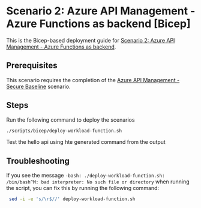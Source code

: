 # Scenario 2: Azure API Management - Azure Functions as backend  [Bicep]

This is the Bicep-based deployment guide for [Scenario 2: Azure API Management - Azure Functions as backend](../README.md).

## Prerequisites

This scenario requires the completion of the [Azure API Management - Secure Baseline](../apim-baseline/README.md) scenario.

## Steps

Run the following command to deploy the scenarios

```bash
./scripts/bicep/deploy-workload-function.sh
```

Test the hello api using hte generated command from the output

## Troubleshooting

If you see the message `-bash: ./deploy-workload-function.sh: /bin/bash^M: bad interpreter: No such file or directory` when running the script, you can fix this by running the following command:

   ```bash
    sed -i -e 's/\r$//' deploy-workload-function.sh
   ```
